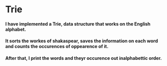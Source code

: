 # Trie

#### I have implemented a Trie, data structure that works on the English alphabet. 
#### It sorts the workes of shakaspear, saves the information on each word and counts the occurences of oppearence of it.
#### After that, I print the words and theyr occurence out inalphabettic order.

